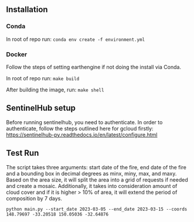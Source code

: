 
## Installation

### Conda
In root of repo run:
`conda env create -f environment.yml`

### Docker
Follow the steps of setting earthengine if not doing the install via Conda. 

In root of repo run:
`make build`

After building the image, run:
`make shell`


## SentinelHub setup

Before running sentinelhub, you need to authenticate. In order to authenticate, follow the steps outlined here for gcloud firstly:
https://sentinelhub-py.readthedocs.io/en/latest/configure.html 


## Test Run

The script takes three arguments: start date of the fire, end date of the fire and a bounding box in decimal degrees as minx, miny, max, and maxy. 
Based on the area size, it will split the area into a grid of requests if needed and create a mosaic.
Additionally, it takes into consideration amount of cloud cover and if it is higher > 10% of area, it will extend the period of composition by 7 days.  

`python main.py --start_date 2023-03-05 --end_date 2023-03-15 --coords 148.79697 -33.20518 150.05036 -32.64876`